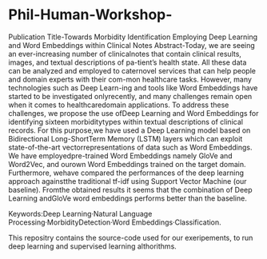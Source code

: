 # Phil-Human-Workshop-
Publication Title-Towards Morbidity Identification Employing Deep Learning and Word Embeddings within Clinical Notes
Abstract-Today,  we  are  seeing  an  ever-increasing  number  of  clinicalnotes that contain clinical results, images, and textual descriptions of pa-tient’s health state. All these data can be analyzed and employed to caternovel services that can help people and domain experts with their com-mon healthcare tasks. However, many technologies such as Deep Learn-ing and tools like Word Embeddings have started to be investigated onlyrecently, and many challenges remain open when it comes to healthcaredomain applications. To address these challenges, we propose the use ofDeep Learning and Word Embeddings for identifying sixteen morbiditytypes  within  textual  descriptions  of  clinical  records.  For  this  purpose,we have used a Deep Learning model based on Bidirectional Long-ShortTerm Memory (LSTM) layers which can exploit state-of-the-art vectorrepresentations of data such as Word Embeddings. We have employedpre-trained  Word  Embeddings  namely  GloVe  and  Word2Vec,  and  ourown Word Embeddings trained on the target domain. Furthermore, wehave compared the performances of the deep learning approach againstthe traditional tf-idf using Support Vector Machine (our baseline). Fromthe obtained results it seems that the combination of Deep Learning andGloVe word embeddings performs better than the baseline.

Keywords:Deep Learning·Natural Language Processing·MorbidityDetection·Word Embeddings·Classification.

This repositry contains the source-code used for our exeripements, to run deep learning and supervised learning althorithms. 
